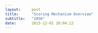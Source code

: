 ```yaml
---
layout:     post
title:      "Scoring Mechanism Overview"
subtitle:   "2856"
date:       2015-12-01 20:04:12
---
```


<object data="http://essays.2856.io/img/score.pdf" type="application/pdf" width="100%" height="1000px">
  <p></a></p>
</object>